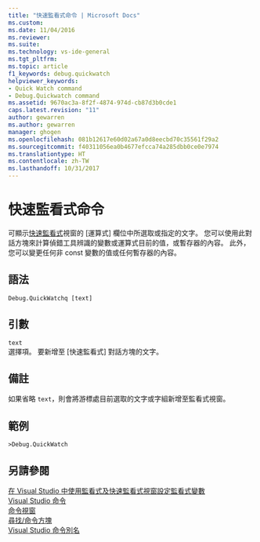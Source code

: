 ```yaml
---
title: "快速監看式命令 | Microsoft Docs"
ms.custom: 
ms.date: 11/04/2016
ms.reviewer: 
ms.suite: 
ms.technology: vs-ide-general
ms.tgt_pltfrm: 
ms.topic: article
f1_keywords: debug.quickwatch
helpviewer_keywords:
- Quick Watch command
- Debug.Quickwatch command
ms.assetid: 9670ac3a-8f2f-4874-974d-cb87d3b0cde1
caps.latest.revision: "11"
author: gewarren
ms.author: gewarren
manager: ghogen
ms.openlocfilehash: 081b12617e60d02a67a0d8eecbd70c35561f29a2
ms.sourcegitcommit: f40311056ea0b4677efcca74a285dbb0ce0e7974
ms.translationtype: HT
ms.contentlocale: zh-TW
ms.lasthandoff: 10/31/2017
---
```

# <a name="quick-watch-command"></a>快速監看式命令
可顯示[快速監看式](../../debugger/watch-and-quickwatch-windows.md)視窗的 [運算式] 欄位中所選取或指定的文字。 您可以使用此對話方塊來計算偵錯工具辨識的變數或運算式目前的值，或暫存器的內容。 此外，您可以變更任何非 const 變數的值或任何暫存器的內容。  
  
## <a name="syntax"></a>語法  
  
```  
Debug.QuickWatchq [text]  
```  
  
## <a name="arguments"></a>引數  
 `text`  
 選擇項。 要新增至 [快速監看式] 對話方塊的文字。  
  
## <a name="remarks"></a>備註  
 如果省略 `text`，則會將游標處目前選取的文字或字組新增至監看式視窗。  
  
## <a name="example"></a>範例  
  
```  
>Debug.QuickWatch  
```  
  
## <a name="see-also"></a>另請參閱  
 [在 Visual Studio 中使用監看式及快速監看式視窗設定監看式變數](../../debugger/watch-and-quickwatch-windows.md)   
 [Visual Studio 命令](../../ide/reference/visual-studio-commands.md)   
 [命令視窗](../../ide/reference/command-window.md)   
 [尋找/命令方塊](../../ide/find-command-box.md)   
 [Visual Studio 命令別名](../../ide/reference/visual-studio-command-aliases.md)